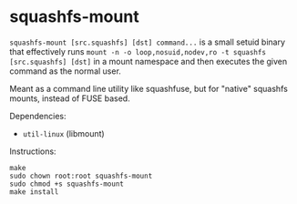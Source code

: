 # squashfs-mount

`squashfs-mount [src.squashfs] [dst] command...` is a small setuid binary that
effectively runs `mount -n -o loop,nosuid,nodev,ro -t squashfs [src.squashfs] [dst]` in
a mount namespace and then executes the given command as the normal user.

Meant as a command line utility like squashfuse, but for "native" squashfs
mounts, instead of FUSE based.

Dependencies:

- `util-linux` (libmount)

Instructions:

```console
make
sudo chown root:root squashfs-mount
sudo chmod +s squashfs-mount
make install
```
